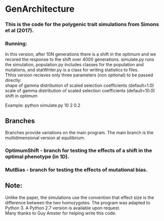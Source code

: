 # GenArchitecture
### This is the code for the polygenic trait simulations from Simons et al (2017).
### Running:
In this version, after 10N generations there is a shift in the optimum and we recored the response to the shift over 4000 generations. simulate.py runs the simulation, population.py includes classes for the population and mutations, and statWriter.py is a class for writing statistics to files.  
Thhis version recieves only three parameters (non optional) to be passed directly:  
shape of gamma distribution of scaled selection coefficients (default=1.0)  
scale of gamma distribution of scaled selection coefficients (default=10.0)  
shift in optimum 
  
Example: python simulate.py 10 2 0.2

## Branches
Branches provide variations on the main program. The main branch is the multidimensional version at equilibrium.
### OptimumShift - branch for testing the effects of a shift in the optimal phenotype (in 1D).
### MutBias - branch for testing the effects of mutational bias.

## Note:
Unlike the paper, the simulations use the convention that effect size is the difference between the two homozygotes.
The program was adapted to Python 3. A Python 2.7 version is available upon request.  
Many thanks to Guy Amster for helping write this code.
